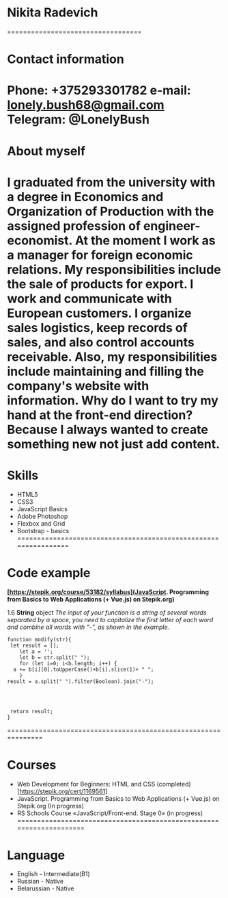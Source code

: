 # Nikita Radevich
==================================
# Contact information

Phone: +375293301782
e-mail: lonely.bush68@gmail.com
Telegram: @LonelyBush
====================================

# About myself

I graduated from the university with a degree in Economics and Organization of Production with the assigned profession of engineer-economist. At the moment I work as a manager for foreign economic relations. My responsibilities include the sale of products for export. I work and communicate with European customers. I organize sales logistics, keep records of sales, and also control accounts receivable.
Also, my responsibilities include maintaining and filling the company's website with information.
Why do I want to try my hand at the front-end direction? 
Because I always wanted to create something new not just add content.
===============================================================

# Skills
* HTML5 
* CSS3
* JavaScript Basics
* Adobe Photoshop
* Flexbox and Grid 
* Bootstrap - basics
================================================================

# Сode example

**[https://stepik.org/course/53182/syllabus](JavaScript. Programming from Basics to Web Applications (+ Vue.js) on Stepik.org)**

1.6 **String** object 
*The input of your function is a string of several words separated by a space, you need to capitalize the first letter of each word and combine all words with "-", as shown in the example.*

```
function modify(str){
 let result = [];
    let a = '';
    let b = str.split(" ");
    for (let i=0; i<b.length; i++) {
  a += b[i][0].toUpperCase()+b[i].slice(1)+ " ";
    }
result = a.split(" ").filter(Boolean).join("-");
    
 


 return result;   
}
```
===============================================================
# Courses
* Web Development for Beginners: HTML and CSS (completed) [https://stepik.org/cert/1169561]
* JavaScript. Programming from Basics to Web Applications (+ Vue.js) on Stepik.org (In progress)
* RS Schools Course «JavaScript/Front-end. Stage 0» (in progress)
====================================================================

# Language
* English - Intermediate(B1)
* Russian - Native
* Belarussian - Native



